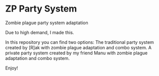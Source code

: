 # ZP Party System
 Zombie plague party system adaptation

Due to high demand, I made this.

In this repository you can find two options:
The traditional party system created by [R]ak with zombie plague adaptation and combo system.
A private party system created by my friend Manu with zombie plague adaptation and combo system.

Enjoy!
